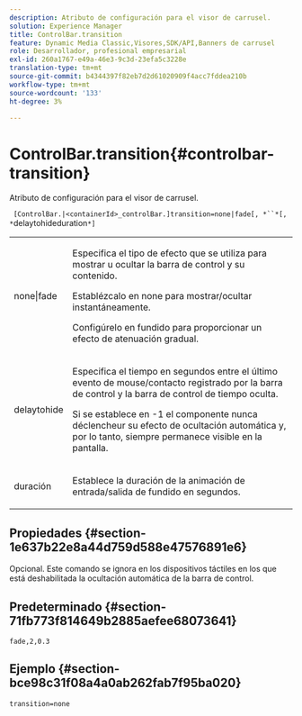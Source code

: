 ```yaml
---
description: Atributo de configuración para el visor de carrusel.
solution: Experience Manager
title: ControlBar.transition
feature: Dynamic Media Classic,Visores,SDK/API,Banners de carrusel
role: Desarrollador, profesional empresarial
exl-id: 260a1767-e49a-46e3-9c3d-23efa5c3228e
translation-type: tm+mt
source-git-commit: b4344397f82eb7d2d61020909f4acc7fddea210b
workflow-type: tm+mt
source-wordcount: '133'
ht-degree: 3%

---
```


# ControlBar.transition{#controlbar-transition}

Atributo de configuración para el visor de carrusel.

` [ControlBar.|<containerId>_controlBar.]transition=none|fade[, *``*[, *`delaytohideduration`*]`

<table id="table_441553CD34C94A58A9D7CBF772DEDDB6"> 
 <tbody> 
  <tr> 
   <td colname="col1"> <p> <span class="codeph"> none|fade</span> </p> </td> 
   <td colname="col2"> <p> Especifica el tipo de efecto que se utiliza para mostrar u ocultar la barra de control y su contenido. </p> <p>Establézcalo en <span class="codeph"> none</span> para mostrar/ocultar instantáneamente. </p> <p>Configúrelo en <span class="codeph"> fundido</span> para proporcionar un efecto de atenuación gradual. </p> </td> 
  </tr> 
  <tr> 
   <td colname="col1"> <p><span class="codeph"><span class="varname"> delaytohide</span></span> </p> </td> 
   <td colname="col2"> <p> Especifica el tiempo en segundos entre el último evento de mouse/contacto registrado por la barra de control y la barra de control de tiempo oculta. </p> <p>Si se establece en <span class="codeph"> -1</span> el componente nunca déclencheur su efecto de ocultación automática y, por lo tanto, siempre permanece visible en la pantalla. </p> </td> 
  </tr> 
  <tr> 
   <td colname="col1"> <p><span class="codeph"><span class="varname"> duración</span></span> </p> </td> 
   <td colname="col2"> <p> Establece la duración de la animación de entrada/salida de fundido en segundos. </p> </td> 
  </tr> 
 </tbody> 
</table>

## Propiedades {#section-1e637b22e8a44d759d588e47576891e6}

Opcional. Este comando se ignora en los dispositivos táctiles en los que está deshabilitada la ocultación automática de la barra de control.

## Predeterminado {#section-71fb773f814649b2885aefee68073641}

`fade,2,0.3`

## Ejemplo {#section-bce98c31f08a4a0ab262fab7f95ba020}

```
transition=none
```
